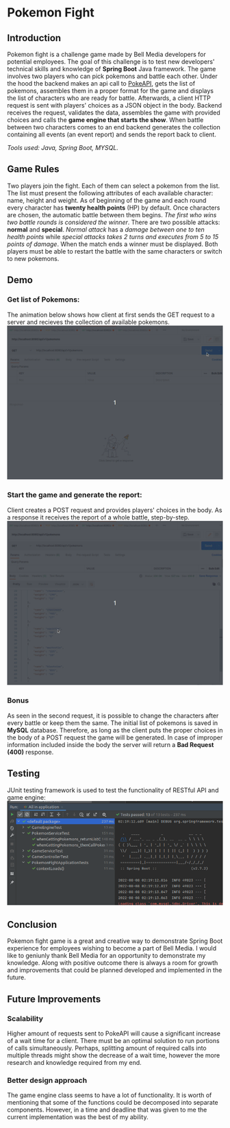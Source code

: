 # Pokemon Fight
## Introduction
Pokemon fight is a challenge game made by Bell Media developers for potential employees. The goal of this challenge is to test new developers' technical skills and knowledge of **Spring Boot** Java framework. The game involves two players who can pick pokemons and battle each other. Under the hood the backend makes an api call to [PokeAPI](https://pokeapi.co/), gets the list of pokemons, assembles them in a proper format for the game and displays the list of characters who are ready for battle. Afterwards, a client HTTP request is sent with players' choices as a JSON object in the body. Backend receives the request, validates the data, assembles the game with provided choices and calls the **game engine that starts the show**. When battle between two characters comes to an end backend generates the collection containing all events (an event report) and sends the report back to client. 

*Tools used: Java, Spring Boot, MYSQL.*

## Game Rules
Two players join the fight. Each of them can select a pokemon from the list. The list must present the following attributes of each available character: name, height and weight. As of beginning of the game and each round every character has **twenty health points** (HP) by default. Once characters are chosen, the automatic battle between them begins. *The first who wins two battle rounds is considered the winner*. There are two possible attacks: **normal** and **special**. *Normal attack* has a *damage between one to ten health points* while *special attacks takes 2 turns and executes from 5 to 15 points of damage*. When the match ends a winner must be displayed. Both players must be able to restart the battle with the same characters or switch to new pokemons. 

## Demo
### Get list of Pokemons:
The animation below shows how client at first sends the GET request to a server and recieves the collection of available pokemons.
![](https://github.com/glebgalkin/pokemon-fight/blob/master/media/getPokemons.gif)

### Start the game and generate the report:
Client creates a POST request and provides players' choices in the body. 
As a response it receives the report of a whole battle, step-by-step. 
![alt-text](https://github.com/glebgalkin/pokemon-fight/blob/master/media/game.gif)

### Bonus
As seen in the second request, it is possible to change the characters after every battle or keep them the same. The initial list of pokemons is saved in **MySQL** database. Therefore, as long as the client puts the proper choices in the body of a POST request the game will be generated. In case of improper information included inside the body the server will return a **Bad Request (400)** response.

## Testing
JUnit testing framework is used to test the functionality of RESTful API and game engine:
![alt text](https://github.com/glebgalkin/pokemon-fight/blob/master/media/tests.png)

## Conclusion
Pokemon fight game is a great and creative way to demonstrate Spring Boot experience for employees wishing to become a part of Bell Media. I would like to geniunly thank Bell Media for an opportunity to demonstrate my knowledge. Along with positive outcome there is always a room for growth and improvements that could be planned developed and implemented in the future. 

## Future Improvements
### Scalability 
Higher amount of requests sent to PokeAPI will cause a significant increase of a wait time for a client. There must be an optimal solution to run portions of calls simultaneously. Perhaps, splitting amount of required calls into multiple threads might show the decrease of a wait time, however the more research and knowledge required from my end. 
### Better design approach
The game engine class seems to have a lot of functionality. It is worth of mentioning that some of the functions could be decomposed into separate components. However, in a time and deadline that was given to me the current implementation was the best of my ability. 

